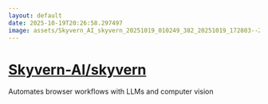 ```yaml
---
layout: default
date: 2025-10-19T20:26:58.297497
image: assets/Skyvern_AI_skyvern_20251019_010249_382_20251019_172803--20251019T192804034--cropped.png
---
```


# [Skyvern-AI/skyvern](https://github.com/Skyvern-AI/skyvern/)

Automates browser workflows with LLMs and computer vision

